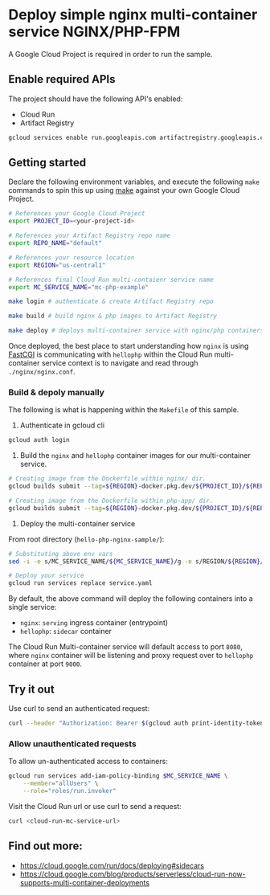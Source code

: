 # Deploy simple nginx multi-container service NGINX/PHP-FPM

A Google Cloud Project is required in order to run the sample. 

## Enable required APIs

The project should have the following API's enabled:

* Cloud Run
* Artifact Registry

```bash
gcloud services enable run.googleapis.com artifactregistry.googleapis.com
```

## Getting started

Declare the following environment variables, and execute the following `make` commands
to spin this up using [make](https://www.gnu.org/software/make/manual/make.html) against your own Google Cloud Project. 

```bash
# References your Google Cloud Project
export PROJECT_ID=<your-project-id>

# References your Artifact Registry repo name
export REPO_NAME="default"

# References your resource location
export REGION="us-central1"

# References final Cloud Run multi-contaienr service name
export MC_SERVICE_NAME="mc-php-example"
```

```bash
make login # authenticate & create Artifact Registry repo

make build # build nginx & php images to Artifact Registry

make deploy # deploys multi-container service with nginx/php containers
```

Once deployed, the best place to start understanding how `nginx` is using [FastCGI](https://www.nginx.com/resources/wiki/start/topics/examples/fastcgiexample/) 
is communicating with `hellophp` within the Cloud Run multi-container service context is to navigate and read through `./nginx/nginx.conf`.

### Build & depoly manually

The following is what is happening within the `Makefile` of this sample.

1. Authenticate in gcloud cli

```bash
gcloud auth login
```

1. Build the `nginx` and `hellophp` container images for our multi-container service.

```bash
# Creating image from the Dockerfile within nginx/ dir.
gcloud builds submit --tag=${REGION}-docker.pkg.dev/${PROJECT_ID}/${REPO_NAME}/nginx ./nginx

# Creating image from the Dockerfile within php-app/ dir.
gcloud builds submit --tag=${REGION}-docker.pkg.dev/${PROJECT_ID}/${REPO_NAME}/php ./php-app
```

1. Deploy the multi-container service

From root directory (`hello-php-nginx-sample/`):

```sh
# Substituting above env vars
sed -i -e s/MC_SERVICE_NAME/${MC_SERVICE_NAME}/g -e s/REGION/${REGION}/g -e s/REPO_NAME/${REPO_NAME} service.yaml

# Deploy your service
gcloud run services replace service.yaml
```

By default, the above command will deploy the following containers into a single service:

* `nginx`: `serving` ingress container (entrypoint)
* `hellophp`: `sidecar` container

The Cloud Run Multi-container service will default access to port `8080`,
where `nginx` container will be listening and proxy request over to `hellophp` container at port `9000`.

## Try it out

Use curl to send an authenticated request:

```bash
curl --header "Authorization: Bearer $(gcloud auth print-identity-token)" <cloud-run-mc-service-url>
```

### Allow unauthenticated requests

To allow un-authenticated access to containers:

```bash
gcloud run services add-iam-policy-binding $MC_SERVICE_NAME \
    --member="allUsers" \
    --role="roles/run.invoker"
```

Visit the Cloud Run url or use curl to send a request:

```bash
curl <cloud-run-mc-service-url>
```


## Find out more:

* https://cloud.google.com/run/docs/deploying#sidecars
* https://cloud.google.com/blog/products/serverless/cloud-run-now-supports-multi-container-deployments
